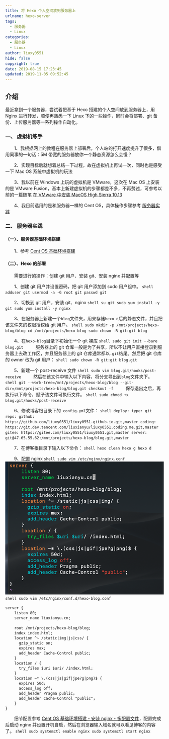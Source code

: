 ```yaml
---
title: 将 Hexo 个人空间放到服务器上
urlname: hexo-server
tags:
  - 服务器
  - Linux
categories:
  - 服务器
  - Linux
author: liuxy0551
hide: false
copyright: true
date: 2019-08-15 17:23:45
updated: 2019-11-05 09:52:45
---
```


## 介绍

最近拿到一个服务器，尝试着把基于 Hexo 搭建的个人空间放到服务器上，用 Nginx 进行转发，顺便再熟悉一下 Linux 下的一些操作，同时会将部署、git 备份、上传服务器等一系列操作自动化。
<!--more-->


### 一、 虚拟机练手

　　1、我根据网上的教程在服务器上部署后，个人站的打开速度提升了很多，借用同事的一句话：5M 带宽的服务器放你一个静态资源怎么会慢？

　　2、实现目标后就想着总结一下过程，故在虚拟机上再试一次，同时也是感受一下 Mac OS 系统中虚拟机的玩法

　　3、我以前在 Windows 上玩的虚拟机是 VMware，这次在 Mac OS 上安装的是 VMware Fusion，基本上新建虚拟机的步骤都差不多，不再赘述，可参考以前的一篇随笔 [在 VMware 中安装 MacOS High Sierra 10.13](https://liuxy0551.github.io/article/vmware-macos.html)

　　4、我目前选用的是和服务器一样的 Cent OS，具体操作步骤参考 [服务器实践](http://liuxy0551.whhasa.com/article/hexo-server.html#%E4%BA%8C-%E6%9C%8D%E5%8A%A1%E5%99%A8%E5%AE%9E%E8%B7%B5)


### 二、 服务器实践

#### （一）、服务器基础环境搭建

　　1、参考 [Cent OS 基础环境搭建](http://liuxy0551.whhasa.com/article/cent-os-base.html)

#### （二）、Hexo 的部署

　　需要进行的操作：创建 git 用户、安装 git、安装 nginx 并配置等

　　1、创建 git 用户并设置密码，把 git 用户添加到 sudo 用户组中。
    ```shell
    adduser git
    usermod -a -G root git
    passwd git
    ```

　　2、切换到 git 用户，安装 git、nginx
    ```shell
    su git
    sudo yum install -y git
    sudo yum install -y nginx
    ```

　　3、在服务器上新建一个`blog`文件夹，用来存储`hexo d`后的静态文件，并且把该文件夹的权限授权给 git 用户。
    ```shell
    sudo mkdir -p /mnt/projects/hexo-blog/blog
    cd /mnt/projects/hexo-blog
    sudo chown -R git:git blog
    ```

　　4、在`hexo-blog`目录下初始化一个 git 裸库
    ```shell
    sudo git init --bare blog.git
    ```
　　服务器上的 git 仓库一般是为了共享，所以不让用户直接登录到服务器上去改工作区，并且服务器上的 git 仓库通常都以`.git`结尾。然后把 git 仓库的 owner 改为 git 用户：
    ```shell
    sudo chown -R git:git blog.git
    ```

　　5、新建一个 post-receive 文件
    ```shell
    sudo vim blog.git/hooks/post-receive
    ```
　　然后在该文件中输入以下内容，将分支导出到`blog`文件夹下。
    ```shell
    git --work-tree=/mnt/projects/hexo-blog/blog --git-dir=/mnt/projects/hexo-blog/blog.git checkout -f
    ```
　　保存退出之后，再执行以下命令，赋予该文件可执行文件。
    ```shell
    sudo chmod +x blog.git/hooks/post-receive
    ```
    
　　6、修改博客根目录下的`_config.yml`文件：
    ```shell
    deploy:
      type: git
      repo:
        github: https://github.com/liuxy0551/liuxy0551.github.io.git,master
        coding: https://git.dev.tencent.com/liuxianyu/liuxy0551.coding.me.git,master
        gitee: https://gitee.com/liuxy0551/liuxy0551.git,master
        server: git@47.65.55.62:/mnt/projects/hexo-blog/blog.git,master
    ```
    
　　7、在博客根目录下输入以下命令：
    ```shell
    hexo clean
    hexo g
    hexo d
    ```
    
　　9、配置 nginx
    ```shell
    sudo vim /etc/nginx/nginx.conf
    ```
　　![](/images/posts/hexo-server/1.png)
    ```shell
    sudo vim /etc/nginx/conf.d/hexo-blog.conf
    ```
```shell
server {
    listen 80; 
    server_name liuxianyu.cn;

    root /mnt/projects/hexo-blog/blog;
    index index.html;
    location ^~ /static|img|js|css/ {
      gzip_static on;
      expires max;
      add_header Cache-Control public;
    }
    location / {
      try_files $uri $uri/ /index.html;
    }
    location ~* \.(css|js|gif|jpe?g|png)$ {
      expires 50d;
      access_log off;
      add_header Pragma public;
      add_header Cache-Control "public";
    }
}
```
　　细节配置参考 [Cent OS 基础环境搭建 - 安装 nginx - 多配置文件](http://liuxy0551.whhasa.com/article/cent-os-base.html#%E4%BA%8C-%E5%A4%9A%E9%85%8D%E7%BD%AE%E6%96%87%E4%BB%B6)，配置完成后启动 nginx 并设置开机自启，然后在浏览器输入域名就可以看见博客的内容了。
    ```shell
    sudo systemctl enable nginx
    sudo systemctl start nginx
    ```
